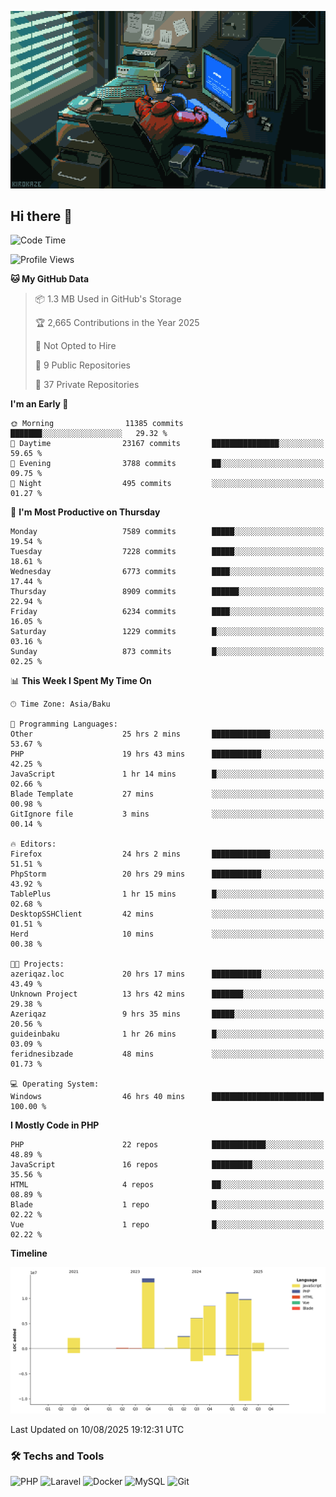 <!--WALLPAPER-->
<p align='center'>
  <img src='assets/wallpapers/5.gif' alt='Banner'>
</p>
<!--/WALLPAPER-->

## Hi there 👋

<!--START_SECTION:waka-->
![Code Time](http://img.shields.io/badge/Code%20Time-91%20hrs%2010%20mins-blue)

![Profile Views](http://img.shields.io/badge/Profile%20Views-0-blue)

**🐱 My GitHub Data** 

> 📦 1.3 MB Used in GitHub's Storage 
 > 
> 🏆 2,665 Contributions in the Year 2025
 > 
> 🚫 Not Opted to Hire
 > 
> 📜 9 Public Repositories 
 > 
> 🔑 37 Private Repositories 
 > 
**I'm an Early 🐤** 

```text
🌞 Morning                11385 commits       ███████░░░░░░░░░░░░░░░░░░   29.32 % 
🌆 Daytime                23167 commits       ███████████████░░░░░░░░░░   59.65 % 
🌃 Evening                3788 commits        ██░░░░░░░░░░░░░░░░░░░░░░░   09.75 % 
🌙 Night                  495 commits         ░░░░░░░░░░░░░░░░░░░░░░░░░   01.27 % 
```
📅 **I'm Most Productive on Thursday** 

```text
Monday                   7589 commits        █████░░░░░░░░░░░░░░░░░░░░   19.54 % 
Tuesday                  7228 commits        █████░░░░░░░░░░░░░░░░░░░░   18.61 % 
Wednesday                6773 commits        ████░░░░░░░░░░░░░░░░░░░░░   17.44 % 
Thursday                 8909 commits        ██████░░░░░░░░░░░░░░░░░░░   22.94 % 
Friday                   6234 commits        ████░░░░░░░░░░░░░░░░░░░░░   16.05 % 
Saturday                 1229 commits        █░░░░░░░░░░░░░░░░░░░░░░░░   03.16 % 
Sunday                   873 commits         █░░░░░░░░░░░░░░░░░░░░░░░░   02.25 % 
```


📊 **This Week I Spent My Time On** 

```text
🕑︎ Time Zone: Asia/Baku

💬 Programming Languages: 
Other                    25 hrs 2 mins       █████████████░░░░░░░░░░░░   53.67 % 
PHP                      19 hrs 43 mins      ███████████░░░░░░░░░░░░░░   42.25 % 
JavaScript               1 hr 14 mins        █░░░░░░░░░░░░░░░░░░░░░░░░   02.66 % 
Blade Template           27 mins             ░░░░░░░░░░░░░░░░░░░░░░░░░   00.98 % 
GitIgnore file           3 mins              ░░░░░░░░░░░░░░░░░░░░░░░░░   00.14 % 

🔥 Editors: 
Firefox                  24 hrs 2 mins       █████████████░░░░░░░░░░░░   51.51 % 
PhpStorm                 20 hrs 29 mins      ███████████░░░░░░░░░░░░░░   43.92 % 
TablePlus                1 hr 15 mins        █░░░░░░░░░░░░░░░░░░░░░░░░   02.68 % 
DesktopSSHClient         42 mins             ░░░░░░░░░░░░░░░░░░░░░░░░░   01.51 % 
Herd                     10 mins             ░░░░░░░░░░░░░░░░░░░░░░░░░   00.38 % 

🐱‍💻 Projects: 
azeriqaz.loc             20 hrs 17 mins      ███████████░░░░░░░░░░░░░░   43.49 % 
Unknown Project          13 hrs 42 mins      ███████░░░░░░░░░░░░░░░░░░   29.38 % 
Azeriqaz                 9 hrs 35 mins       █████░░░░░░░░░░░░░░░░░░░░   20.56 % 
guideinbaku              1 hr 26 mins        █░░░░░░░░░░░░░░░░░░░░░░░░   03.09 % 
feridnesibzade           48 mins             ░░░░░░░░░░░░░░░░░░░░░░░░░   01.73 % 

💻 Operating System: 
Windows                  46 hrs 40 mins      █████████████████████████   100.00 % 
```

**I Mostly Code in PHP** 

```text
PHP                      22 repos            ████████████░░░░░░░░░░░░░   48.89 % 
JavaScript               16 repos            █████████░░░░░░░░░░░░░░░░   35.56 % 
HTML                     4 repos             ██░░░░░░░░░░░░░░░░░░░░░░░   08.89 % 
Blade                    1 repo              █░░░░░░░░░░░░░░░░░░░░░░░░   02.22 % 
Vue                      1 repo              █░░░░░░░░░░░░░░░░░░░░░░░░   02.22 % 
```



**Timeline**

![Lines of Code chart](https://raw.githubusercontent.com/feridnesibzade/feridnesibzade/main/assets/bar_graph.png)


 Last Updated on 10/08/2025 19:12:31 UTC
<!--END_SECTION:waka-->

### 🛠️ Techs and Tools

![PHP](https://img.shields.io/badge/PHP-777BB4?style=for-the-badge&logo=php&logoColor=white)
![Laravel](https://img.shields.io/badge/Laravel-F55247?style=for-the-badge&logo=laravel&logoColor=white)
![Docker](https://img.shields.io/badge/Docker-2496ED?style=for-the-badge&logo=docker&logoColor=white)
![MySQL](https://img.shields.io/badge/MySQL-4479A1?style=for-the-badge&logo=mysql&logoColor=white)
![Git](https://img.shields.io/badge/Git-F05032?style=for-the-badge&logo=git&logoColor=white)

